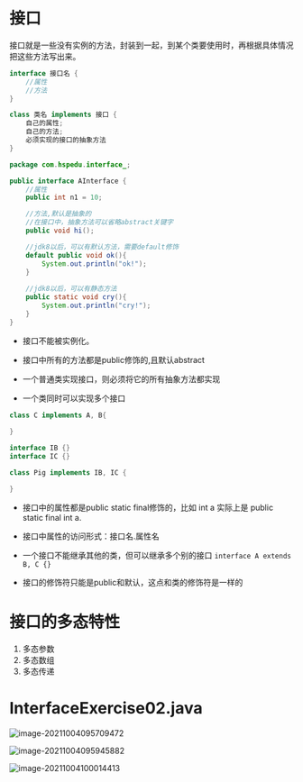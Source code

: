 # 接口

接口就是一些没有实例的方法，封装到一起，到某个类要使用时，再根据具体情况把这些方法写出来。

```java
interface 接口名 {
	//属性
    //方法
}

class 类名 implements 接口 {
    自己的属性;
    自己的方法;
    必须实现的接口的抽象方法
}
```

```java
package com.hspedu.interface_;

public interface AInterface {
    //属性
    public int n1 = 10;

    //方法,默认是抽象的
    //在接口中，抽象方法可以省略abstract关键字
    public void hi();

    //jdk8以后，可以有默认方法，需要default修饰
    default public void ok(){
        System.out.println("ok!");
    }
    
    //jdk8以后，可以有静态方法
    public static void cry(){
        System.out.println("cry!");
    }
}
```

- 接口不能被实例化。

- 接口中所有的方法都是public修饰的,且默认abstract

- 一个普通类实现接口，则必须将它的所有抽象方法都实现

- 一个类同时可以实现多个接口

```java
class C implements A, B{
    
}
```

```java
interface IB {}
interface IC {}

class Pig implements IB, IC {

}
```

- 接口中的属性都是public static final修饰的，比如 int a 实际上是 public static final  int a.

- 接口中属性的访问形式：接口名.属性名

- 一个接口不能继承其他的类，但可以继承多个别的接口
  `interface A extends B, C {}`
- 接口的修饰符只能是public和默认，这点和类的修饰符是一样的

# 接口的多态特性

1. 多态参数
2. 多态数组
3. 多态传递

# InterfaceExercise02.java

![image-20211004095709472](https://img.jing10.top/uPic/20230307image-20211004095709472.png)

![image-20211004095945882](https://img.jing10.top/uPic/20230307image-20211004095945882.png)

![image-20211004100014413](https://img.jing10.top/uPic/20230307image-20211004100014413.png)
